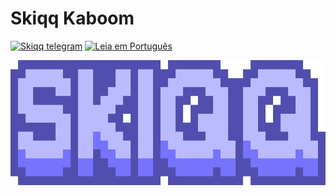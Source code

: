 # Skiqq Kaboom
<a href="https://t.me/skiqqfobia"><img src="https://img.shields.io/badge/Text_me_on-Telegram-blue?logo=telegram&style=flat.svg" height="25" alt="Skiqq telegram"/></a> <a href="readme.pt.md"><img src="https://img.shields.io/badge/Leia%20em-Portugu%C3%AAs-sucess.svg" height="25" alt="Leia em Português"/></a>

<img src="./skiqq.png" height="200" alt="Skiqq telegram" styles="display: block;"/>
